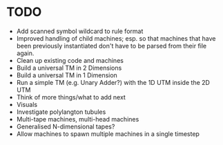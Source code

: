 # TODO
* Add scanned symbol wildcard to rule format
* Improved handling of child machines; esp. so that machines that have been previously instantiated don't have to be parsed from their file again. 
* Clean up existing code and machines
* Build a universal TM in 2 Dimensions
* Build a universal TM in 1 Dimension
* Run a simple TM (e.g. Unary Adder?) with the 1D UTM inside the 2D UTM
* Think of more things/what to add next
* Visuals
* Investigate polylangton tubules
* Multi-tape machines, multi-head machines
* Generalised N-dimensional tapes?
* Allow machines to spawn multiple machines in a single timestep